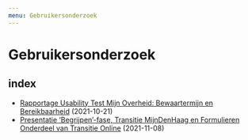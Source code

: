 ```yaml
---
menu: Gebruikersonderzoek
---
```


# Gebruikersonderzoek

## index

- [Rapportage Usability Test Mijn Overheid: Bewaartermijn en Bereikbaarheid](Rapportage-FBS-final.pdf) (2021-10-21)
- [Presentatie ‘Begrijpen’-fase, Transitie MijnDenHaag en Formulieren Onderdeel van Transitie Online](Doelstellingen-aanpak-MijnDenHaag.pdf) (2021-11-08)